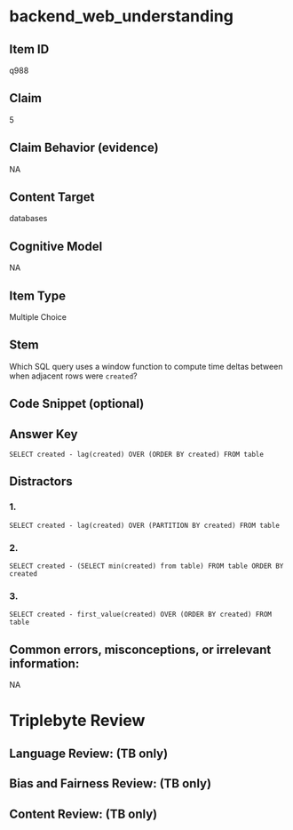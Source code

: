 # backend_web_understanding

## Item ID
q988

## Claim
5

## Claim Behavior (evidence)
NA

## Content Target
databases

## Cognitive Model
NA

## Item Type
Multiple Choice

## Stem
Which SQL query uses a window function to compute time deltas between when adjacent rows were `created`?

## Code Snippet (optional)


## Answer Key
`SELECT created - lag(created) OVER (ORDER BY created) FROM table`

## Distractors

### 1.
`SELECT created - lag(created) OVER (PARTITION BY created) FROM table`

### 2.
`SELECT created - (SELECT min(created) from table) FROM table ORDER BY created`

### 3.
`SELECT created - first_value(created) OVER (ORDER BY created) FROM table`

## Common errors, misconceptions, or irrelevant information:
NA

# Triplebyte Review


## Language Review: (TB only)


## Bias and Fairness Review: (TB only)


## Content Review: (TB only)

